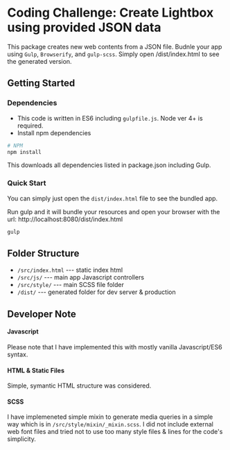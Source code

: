 # Coding Challenge: Create Lightbox using provided JSON data
This package creates new web contents from a JSON file. Budnle your app using `Gulp`, `Browserify`, and `gulp-scss`.
Simply open /dist/index.html to see the generated version.

## Getting Started

### Dependencies
- This code is written in ES6 including `gulpfile.js`. Node ver 4+ is required.
- Install npm dependencies
```sh
# NPM
npm install 
```
This downloads all dependencies listed in package.json including Gulp.

### Quick Start
You can simply just open the `dist/index.html` file to see the bundled app.

Run gulp and it will bundle your resources and open your browser with the url: http://localhost:8080/dist/index.html
```sh
gulp
```

## Folder Structure
- `/src/index.html` --- static index html
- `/src/js/` --- main app Javascript controllers
- `/src/style/` --- main SCSS file folder
- `/dist/` --- generated folder for dev server & production

## Developer Note

#### Javascript
Please note that I have implemented this with mostly vanilla Javascript/ES6 syntax.

#### HTML & Static Files
Simple, symantic HTML structure was considered.

#### SCSS
I have implemeneted simple mixin to generate media queries in a simple way which is in `/src/style/mixin/_mixin.scss`.
I did not include external web font files and tried not to use too many style files & lines for the code's simplicity.